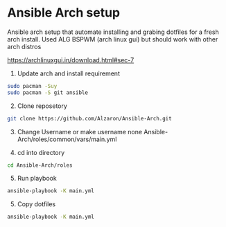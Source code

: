 
# Ansible Arch setup
Ansible arch setup that automate installing and grabing dotfiles for a fresh arch install.
Used ALG BSPWM (arch linux gui) but should work with other arch distros

https://archlinuxgui.in/download.html#sec-7

1. Update arch and install requirement
```sh
sudo pacman -Suy
sudo pacman -S git ansible
```
2. Clone reposetory
```sh
git clone https://github.com/Alzaron/Ansible-Arch.git
```
3. Change Username or make username none Ansible-Arch/roles/common/vars/main.yml 

4. cd into directory
```sh
cd Ansible-Arch/roles
```
5. Run playbook
```sh
ansible-playbook -K main.yml
```
5. Copy dotfiles 
```sh
ansible-playbook -K main.yml
```

